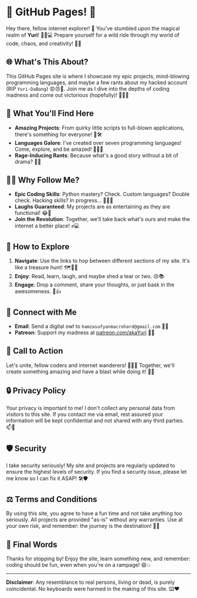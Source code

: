 # 🌟 GitHub Pages! 🌟

Hey there, fellow internet explorer! 🚀 You've stumbled upon the magical realm of **Yuri**! 🧙‍♂️💻 Prepare yourself for a wild ride through my world of code, chaos, and creativity! 🎢✨

## 🌐 What's This About?

This GitHub Pages site is where I showcase my epic projects, mind-blowing programming languages, and maybe a few rants about my hacked account (RIP `Yuri-DaBang`) 😡😠🤬. Join me as I dive into the depths of coding madness and come out victorious (hopefully)! 💪🦸‍♂️

## 🤩 What You'll Find Here

- **Amazing Projects**: From quirky little scripts to full-blown applications, there's something for everyone! 🎨🛠️
- **Languages Galore**: I’ve created over seven programming languages! Come, explore, and be amazed! 🧑‍💻🌈
- **Rage-Inducing Rants**: Because what's a good story without a bit of drama? 📜🔥

## 🕵️‍♂️ Why Follow Me?

- **Epic Coding Skills**: Python mastery? Check. Custom languages? Double check. Hacking skills? In progress... 🐍👨‍💻
- **Laughs Guaranteed**: My projects are as entertaining as they are functional! 😂🔧
- **Join the Revolution**: Together, we'll take back what's ours and make the internet a better place! ✊💻

## 🔧 How to Explore

1. **Navigate**: Use the links to hop between different sections of my site. It's like a treasure hunt! 🗺️🏴‍☠️
2. **Enjoy**: Read, learn, laugh, and maybe shed a tear or two. 😢📚
3. **Engage**: Drop a comment, share your thoughts, or just bask in the awesomeness. 💬👍

## 💬 Connect with Me

- **Email**: Send a digital owl to `hamzasufyanmacrohard@gmail.com` 📧🦉
- **Patreon**: Support my madness at [patreon.com/akaYuri](https://www.patreon.com/akaYuri) 💸✨

## 📢 Call to Action

Let's unite, fellow coders and internet wanderers! 🧑‍🤝‍🧑 Together, we'll create something amazing and have a blast while doing it! 🌟🚀

## 🔒 Privacy Policy

Your privacy is important to me! I don't collect any personal data from visitors to this site. If you contact me via email, rest assured your information will be kept confidential and not shared with any third parties. 📫🔐

## 🛡️ Security

I take security seriously! My site and projects are regularly updated to ensure the highest levels of security. If you find a security issue, please let me know so I can fix it ASAP! 🛠️🛡️

## ⚖️ Terms and Conditions

By using this site, you agree to have a fun time and not take anything too seriously. All projects are provided "as-is" without any warranties. Use at your own risk, and remember: the journey is the destination! 🌟🎢

## 🎉 Final Words

Thanks for stopping by! Enjoy the site, learn something new, and remember: coding should be fun, even when you're on a rampage! 😄💥

---

**Disclaimer**: Any resemblance to real persons, living or dead, is purely coincidental. No keyboards were harmed in the making of this site. ⌨️❤️

